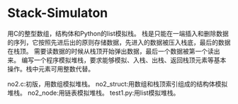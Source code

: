 # Stack-Simulaton
用C的整型数组，结构体和Python的list模拟栈。
栈是只能在一端插入和删除数据的序列，它按照先进后出的原则存储数据，先进入的数据被压入栈底，最后的数据在栈顶。
需要读数据的时候从栈顶开始弹出数据，最后一个数据被第一个读出来。
编写一个程序模拟堆栈，要求能够模拟、入栈、出栈、返回栈顶元素等基本操作。栈中元素可用整数代替。

no2.c:初版，用数组模拟堆栈。
no2_struct:用数组和栈顶索引组成的结构体模拟堆栈。
no2_node:用链表模拟堆栈。
test1.py:用list模拟堆栈。
